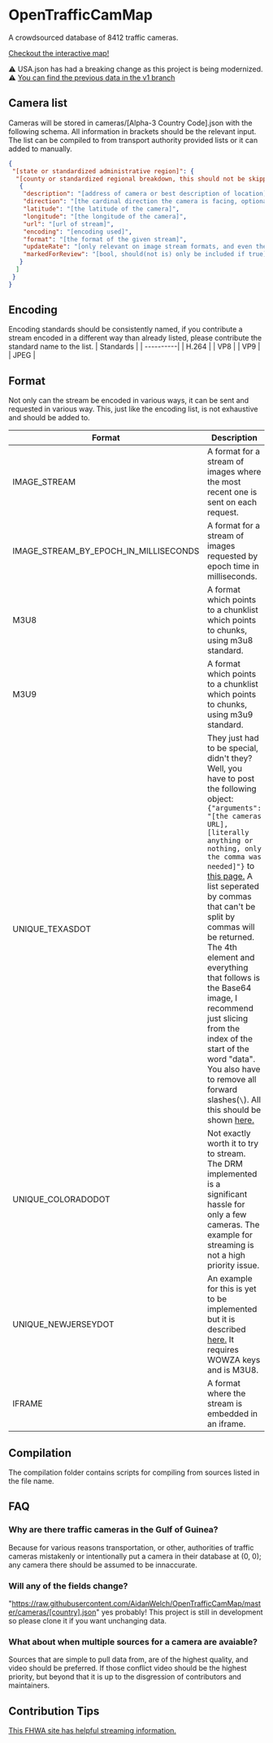 # OpenTrafficCamMap

A crowdsourced database of 8412 traffic cameras.

[Checkout the interactive map!](http://otc.armchairresearch.org/map)

⚠️ USA.json has had a breaking change as this project is being modernized. ⚠️
[You can find the previous data in the v1 branch](https://github.com/AidanWelch/OpenTrafficCamMap/tree/v1)

## Camera list

Cameras will be stored in cameras/[Alpha-3 Country Code].json with the following schema. All information in brackets should be the relevant input.
The list can be compiled to from transport authority provided lists or it can added to manually.

```json
{
 "[state or standardized administrative region]": {
  "[county or standardized regional breakdown, this should not be skipped but if not applicable or unknown use 'other']": [
   {
    "description": "[address of camera or best description of location]",
    "direction": "[the cardinal direction the camera is facing, optional, is in the format of 'N', 'NE', 'SW', etc]",
    "latitude": "[the latitude of the camera]",
    "longitude": "[the longitude of the camera]",
    "url": "[url of stream]",
    "encoding": "[encoding used]",
    "format": "[the format of the given stream]",
    "updateRate": "[only relevant on image stream formats, and even then is optional, but provides the rate at which the image provided can be pinged for an update, measured in milliseconds]",
    "markedForReview": "[bool, should(not is) only be included if true]"
   }
  ]
 }
}
```

## Encoding

Encoding standards should be consistently named, if you contribute a stream encoded in a different way than already listed, please contribute the standard name to the list.
| Standards |
| ----------|
| H.264 |
| VP8 |
| VP9 |
| JPEG |

## Format

Not only can the stream be encoded in various ways, it can be sent and requested in various way. This, just like the encoding list, is not exhaustive and should be added to.

| Format | Description |
| -------|------------ |
| IMAGE_STREAM | A format for a stream of images where the most recent one is sent on each request. |
| IMAGE_STREAM_BY_EPOCH_IN_MILLISECONDS | A format for a stream of images requested by epoch time in milliseconds. |
| M3U8 | A format which points to a chunklist which points to chunks, using m3u8 standard. |
| M3U9 | A format which points to a chunklist which points to chunks, using m3u9 standard. |
| UNIQUE_TEXASDOT | They just had to be special, didn't they? Well, you have to post the following object: ```{"arguments": "[the cameras URL],[literally anything or nothing, only the comma was needed]"}``` to [this page.](https://its.txdot.gov/ITS_WEB/FrontEnd/svc/DataRequestWebService.svc/GetCctvContent) A list seperated by commas that can't be split by commas will be returned. The 4th element and everything that follows is the Base64 image, I recommend just slicing from the index of the start of the word "data". You also have to remove all forward slashes(`\`). All this should be shown [here.](./examples/streaming/UNIQUE_TEXASDOT.js) |
| UNIQUE_COLORADODOT | Not exactly worth it to try to stream. The DRM implemented is a significant hassle for only a few cameras. The example for streaming is not a high priority issue. |
| UNIQUE_NEWJERSEYDOT | An example for this is yet to be implemented but it is described [here.](./compilation/NewJerseyDot.js) It requires WOWZA keys and is M3U8. |
| IFRAME | A format where the stream is embedded in an iframe. |

## Compilation

The compilation folder contains scripts for compiling from sources listed in the file name.

## FAQ

### Why are there traffic cameras in the Gulf of Guinea?

Because for various reasons transportation, or other, authorities of traffic cameras mistakenly or intentionally put a camera in their database at (0, 0); any camera there should be assumed to be innaccurate.

### Will any of the fields change?

"<https://raw.githubusercontent.com/AidanWelch/OpenTrafficCamMap/master/cameras/[country].json>" yes probably! This project
is still in development so please clone it if you want unchanging data.

### What about when multiple sources for a camera are avaiable?

Sources that are simple to pull data from, are of the highest quality, and video should be preferred. If those conflict video should be the highest priority, but beyond that it is up to the disgression of contributors and maintainers.

## Contribution Tips

[This FHWA site has helpful streaming information.](https://ops.fhwa.dot.gov/publications/fhwahop19037/appb.htm)
